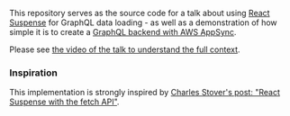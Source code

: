 This repository serves as the source code for a talk about using [React Suspense](https://reactjs.org/docs/code-splitting.html) for GraphQL data loading - as well as a demonstration of how simple it is to create a [GraphQL backend with AWS AppSync](https://aws.amazon.com/appsync/).

Please see [the video of the talk to understand the full context](https://www.youtube.com/watch?v=VNoDZihhWHI).

### Inspiration

This implementation is strongly inspired by [Charles Stover's post: "React Suspense with the fetch API"](https://medium.com/@Charles_Stover/react-suspense-with-the-fetch-api-a1b7369b0469).
